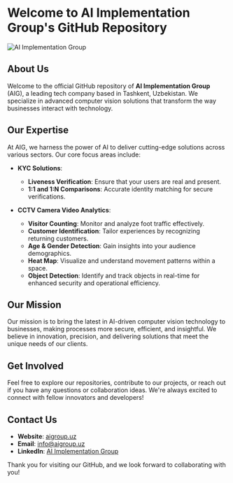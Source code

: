 # Welcome to AI Implementation Group's GitHub Repository

![AI Implementation Group](https://aigroup.uz/media/images/AI_Impementation_GROUP.original.png) 

## About Us

Welcome to the official GitHub repository of **AI Implementation Group** (AIG), a leading tech company based in Tashkent, Uzbekistan. We specialize in advanced computer vision solutions that transform the way businesses interact with technology.

## Our Expertise

At AIG, we harness the power of AI to deliver cutting-edge solutions across various sectors. Our core focus areas include:

- **KYC Solutions**:
  - **Liveness Verification**: Ensure that your users are real and present.
  - **1:1 and 1:N Comparisons**: Accurate identity matching for secure verifications.

- **CCTV Camera Video Analytics**:
  - **Visitor Counting**: Monitor and analyze foot traffic effectively.
  - **Customer Identification**: Tailor experiences by recognizing returning customers.
  - **Age & Gender Detection**: Gain insights into your audience demographics.
  - **Heat Map**: Visualize and understand movement patterns within a space.
  - **Object Detection**: Identify and track objects in real-time for enhanced security and operational efficiency.

## Our Mission

Our mission is to bring the latest in AI-driven computer vision technology to businesses, making processes more secure, efficient, and insightful. We believe in innovation, precision, and delivering solutions that meet the unique needs of our clients.

## Get Involved

Feel free to explore our repositories, contribute to our projects, or reach out if you have any questions or collaboration ideas. We're always excited to connect with fellow innovators and developers!

## Contact Us

- **Website**: [aigroup.uz](https://aigroup.uz)
- **Email**: info@aigroup.uz
- **LinkedIn**: [AI Implementation Group](https://linkedin.com/company/aigroup-uz)

Thank you for visiting our GitHub, and we look forward to collaborating with you!

